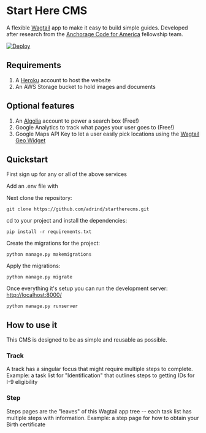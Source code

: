 # Start Here CMS #

A flexible [Wagtail](https://wagtail.io/) app to make it easy to build simple guides.
Developed after research from the [Anchorage Code for America](https://cfa-muni.tumblr.com) fellowship team.

[![Deploy](https://www.herokucdn.com/deploy/button.png)](https://heroku.com/deploy?env[DJANGO_SETTINGS_MODULE]=startherecms.settings.production)


## Requirements ##
1. A [Heroku](https://heroku.com) account to host the website
2. An AWS Storage bucket to hold images and documents


## Optional features ##
1. An [Algolia](https://algolia.com) account to power a search box (Free!)
2. Google Analytics to track what pages your user goes to (Free!)
3. Google Maps API Key to let a user easily pick locations using the [Wagtail Geo Widget](https://github.com/Frojd/wagtail-geo-widget)


## Quickstart ##

First sign up for any or all of the above services

Add an .env file with

Next clone the repository:

    git clone https://github.com/adrind/startherecms.git

cd to your project and install the dependencies:

    pip install -r requirements.txt

Create the migrations for the project:

    python manage.py makemigrations

Apply the migrations:

    python manage.py migrate

Once everything it's setup you can run the development server: [http://localhost:8000/](http://localhost:8000/)

    python manage.py runserver

## How to use it ##

This CMS is designed to be as simple and reusable as possible.

### Track ###
A track has a singular focus that might require multiple steps to complete.
Example: a task list for "Identification" that outlines steps to getting IDs for I-9 eligibility

### Step ###
Steps pages are the "leaves" of this Wagtail app tree -- each task list has multiple steps with information.
Example: a step page for how to obtain your Birth certificate